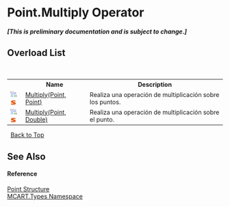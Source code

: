 # Point.Multiply Operator 
 _**\[This is preliminary documentation and is subject to change.\]**_


## Overload List
&nbsp;<table><tr><th></th><th>Name</th><th>Description</th></tr><tr><td>![Public operator](media/puboperator.gif "Public operator")![Static member](media/static.gif "Static member")</td><td><a href="5c088409-4de9-a882-1017-ead8808a59da">Multiply(Point, Point)</a></td><td>
Realiza una operación de multiplicación sobre los puntos.</td></tr><tr><td>![Public operator](media/puboperator.gif "Public operator")![Static member](media/static.gif "Static member")</td><td><a href="29190edf-cca1-8ab1-890c-0813f1a3d162">Multiply(Point, Double)</a></td><td>
Realiza una operación de multiplicación sobre el punto.</td></tr></table>&nbsp;
<a href="#point.multiply-operator">Back to Top</a>

## See Also


#### Reference
<a href="96c52a46-15c7-62ef-5b7a-5371b8695e0d">Point Structure</a><br /><a href="c5168ca1-3831-8d0b-91b8-6ec8e54f9c51">MCART.Types Namespace</a><br />